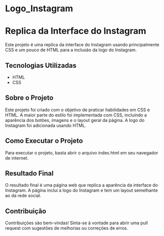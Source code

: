 # Logo_Instagram
# Replica da Interface do Instagram

Este projeto é uma replica da interface do Instagram usando principalmente CSS e um pouco de HTML para a inclusão da logo do Instagram.

## Tecnologias Utilizadas

- HTML
- CSS

## Sobre o Projeto

Este projeto foi criado com o objetivo de praticar habilidades em CSS e HTML. A maior parte do estilo foi implementada com CSS, incluindo a aparência dos botões, imagens e o layout geral da página. A logo do Instagram foi adicionada usando HTML.

## Como Executar o Projeto

Para executar o projeto, basta abrir o arquivo index.html em seu navegador de internet.

## Resultado Final

O resultado final é uma página web que replica a aparência da interface do Instagram. A página inclui a logo do Instagram e tem um layout semelhante ao da rede social.

## Contribuição

Contribuições são bem-vindas! Sinta-se à vontade para abrir uma pull request com sugestões de melhorias ou correções de erros.
